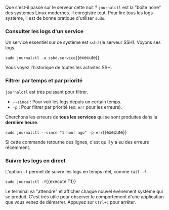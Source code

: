 Que s'est-il passé sur le serveur cette nuit ? `journalctl` est la "boîte noire" des systèmes Linux modernes. Il enregistre tout. Pour lire tous les logs système, il est de bonne pratique d'utiliser `sudo`.

### Consulter les logs d'un service

Un service essentiel sur ce système est `sshd` (le serveur SSH). Voyons ses logs.

`sudo journalctl -u sshd.service`{{execute}}

Vous voyez l'historique de toutes les activités SSH.

### Filtrer par temps et par priorité

`journalctl` est très puissant pour filtrer.
-   `--since` : Pour voir les logs depuis un certain temps.
-   `-p` : Pour filtrer par priorité (ex: `err` pour les erreurs).

Cherchons les erreurs de **tous les services** qui se sont produites dans la **dernière heure**.

`sudo journalctl --since "1 hour ago" -p err`{{execute}}

Si cette commande retourne des lignes, c'est qu'il y a eu des erreurs récemment.

### Suivre les logs en direct

L'option `-f` permet de suivre les logs en temps réel, comme `tail -f`.

`sudo journalctl -f`{{execute T1}}

Le terminal va "attendre" et afficher chaque nouvel événement système qui se produit. C'est très utile pour observer le comportement d'une application que vous venez de démarrer. Appuyez sur `Ctrl+C` pour arrêter.